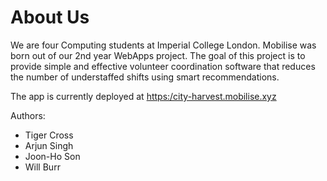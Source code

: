 # About Us

We are four Computing students at Imperial College London. Mobilise was born out of our 2nd year WebApps project. The goal of this project is to provide simple and effective volunteer coordination software that reduces the number of understaffed shifts using smart recommendations.

The app is currently deployed at <https:/city-harvest.mobilise.xyz>

Authors:
- Tiger Cross
- Arjun Singh
- Joon-Ho Son
- Will Burr
